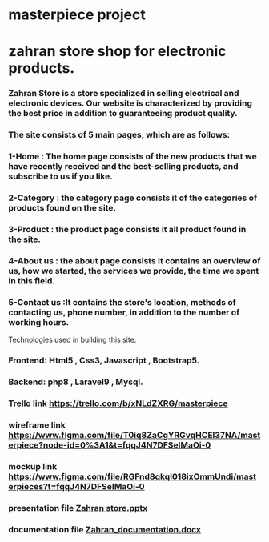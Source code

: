 # masterpiece project

# zahran store shop for electronic products.


### Zahran Store is a store specialized in selling electrical and electronic devices. Our website is characterized by providing the best price in addition to guaranteeing product quality.

### The site consists of 5 main pages, which are as follows:
### 1-Home : The home page consists of the new products that we have recently received and the best-selling products, and subscribe to us if you like.
### 2-Category : the category page consists it of the categories of products found on the site.
### 3-Product : the product page consists it all product found in the site.
### 4-About us : the about page consists It contains an overview of us, how we started, the services we provide, the time we spent in this field.
### 5-Contact us :It contains the store's location, methods of contacting us, phone number, in addition to the number of working hours.

Technologies used in building this site:
### Frontend: Html5 , Css3, Javascript , Bootstrap5.
### Backend: php8 , Laravel9 , Mysql.

### Trello link https://trello.com/b/xNLdZXRG/masterpiece
### wireframe link https://www.figma.com/file/T0iq8ZaCgYRGvqHCEl37NA/masterpiece?node-id=0%3A1&t=fqqJ4N7DFSeIMaOi-0
### mockup link https://www.figma.com/file/RGFnd8qkql018ixOmmUndi/masterpieces?t=fqqJ4N7DFSeIMaOi-0
### presentation file [Zahran store.pptx](https://github.com/AhmadyZahran/final-project/files/10312879/Zahran.store.pptx)
### documentation file [Zahran_documentation.docx](https://github.com/AhmadyZahran/final-project/files/10312880/Zahran_documentation.docx)
